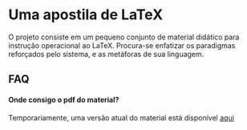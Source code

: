 
Uma apostila de LaTeX
=====================

O projeto consiste em um pequeno conjunto de material didático 
para instrução operacional ao LaTeX. Procura-se enfatizar os 
paradigmas reforçados pelo sistema, e as metáforas de sua 
linguagem.

FAQ
---

#### Onde consigo o pdf do material?

Temporariamente, uma versão atual do material está disponível
[aqui](http://www.ime.usp.br/~tassio/apostila.pdf)